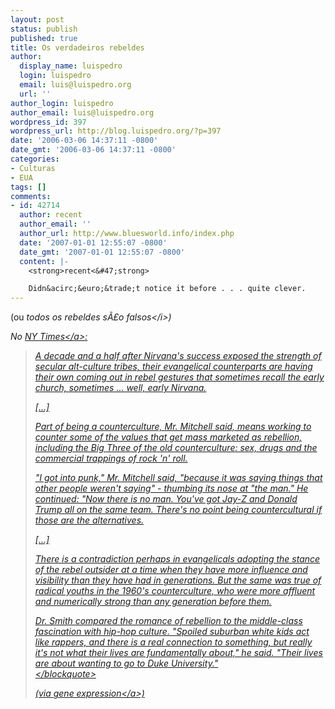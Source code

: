 ```yaml
---
layout: post
status: publish
published: true
title: Os verdadeiros rebeldes
author:
  display_name: luispedro
  login: luispedro
  email: luis@luispedro.org
  url: ''
author_login: luispedro
author_email: luis@luispedro.org
wordpress_id: 397
wordpress_url: http://blog.luispedro.org/?p=397
date: '2006-03-06 14:37:11 -0800'
date_gmt: '2006-03-06 14:37:11 -0800'
categories:
- Culturas
- EUA
tags: []
comments:
- id: 42714
  author: recent
  author_email: ''
  author_url: http://www.bluesworld.info/index.php
  date: '2007-01-01 12:55:07 -0800'
  date_gmt: '2007-01-01 12:55:07 -0800'
  content: |-
    <strong>recent<&#47;strong>

    Didn&acirc;&euro;&trade;t notice it before . . . quite clever.
---
```

<p>(ou <i>todos os rebeldes s&Atilde;&pound;o falsos<&#47;i>)</p>
<p>No <a href="http:&#47;&#47;www.nytimes.com&#47;2006&#47;03&#47;02&#47;fashion&#47;thursdaystyles&#47;02rebels.html?ex=1298955600&en=48028d1563be3d7c&ei=5090&partner=rssuserland&emc=rss">NY Times<&#47;a>:</p>
<blockquote><p>
A decade and a half after Nirvana's success exposed the strength of secular alt-culture tribes, their evangelical counterparts are having their own coming out in rebel gestures that sometimes recall the early church, sometimes ... well, early Nirvana.</p>
<p>[...]</p>
<p>Part of being a counterculture, Mr. Mitchell said, means working to counter some of the values that get mass marketed as rebellion, including the Big Three of the old counterculture: sex, drugs and the commercial trappings of rock 'n' roll.</p>
<p>"I got into punk," Mr. Mitchell said, "because it was saying things that other people weren't saying" - thumbing its nose at "the man." He continued: "Now there is no man. You've got Jay-Z and Donald Trump all on the same team. There's no point being countercultural if those are the alternatives.</p>
<p>[...]</p>
<p>There is a contradiction perhaps in evangelicals adopting the stance of the rebel outsider at a time when they have more influence and visibility than they have had in generations. But the same was true of radical youths in the 1960's counterculture, who were more affluent and numerically strong than any generation before them.</p>
<p>Dr. Smith compared the romance of rebellion to the middle-class fascination with hip-hop culture. "Spoiled suburban white kids act like rappers, and there is a real connection to something, but really it's not what their lives are fundamentally about," he said. "Their lives are about wanting to go to Duke University."<br />
<&#47;blockquote></p>
<p>(via <a href="http:&#47;&#47;www.gnxp.com&#47;blog&#47;2006&#47;03&#47;visualizing-distribution.php">gene expression<&#47;a>)</p>
